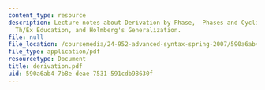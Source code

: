 ```yaml
---
content_type: resource
description: Lecture notes about Derivation by Phase,  Phases and Cyclic Spell-Out,
  Th/Ex Education, and Holmberg's Generalization.
file: null
file_location: /coursemedia/24-952-advanced-syntax-spring-2007/590a6ab47b8edeae7531591cdb98630f_derivation.pdf
file_type: application/pdf
resourcetype: Document
title: derivation.pdf
uid: 590a6ab4-7b8e-deae-7531-591cdb98630f
---
```

